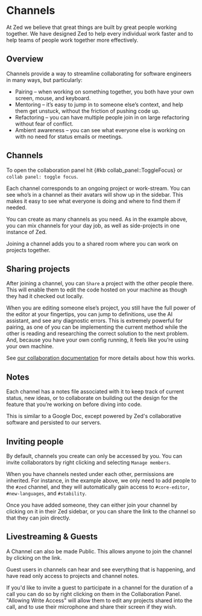 # Channels

At Zed we believe that great things are built by great people working together. We have designed Zed to help every individual work faster and to help teams of people work together more effectively.

## Overview

Channels provide a way to streamline collaborating for software engineers in many ways, but particularly:

- Pairing – when working on something together, you both have your own screen, mouse, and keyboard.
- Mentoring – it’s easy to jump in to someone else’s context, and help them get unstuck, without the friction of pushing code up.
- Refactoring – you can have multiple people join in on large refactoring without fear of conflict.
- Ambient awareness – you can see what everyone else is working on with no need for status emails or meetings.

## Channels

To open the collaboration panel hit {#kb collab_panel::ToggleFocus} or `collab panel: toggle focus`.

Each channel corresponds to an ongoing project or work-stream. You can see who’s in a channel as their avatars will show up in the sidebar. This makes it easy to see what everyone is doing and where to find them if needed.

You can create as many channels as you need. As in the example above, you can mix channels for your day job, as well as side-projects in one instance of Zed.

Joining a channel adds you to a shared room where you can work on projects together.

## Sharing projects

After joining a channel, you can `Share` a project with the other people there. This will enable them to edit the code hosted on your machine as though they had it checked out locally.

When you are editing someone else’s project, you still have the full power of the editor at your fingertips, you can jump to definitions, use the AI assistant, and see any diagnostic errors. This is extremely powerful for pairing, as one of you can be implementing the current method while the other is reading and researching the correct solution to the next problem. And, because you have your own config running, it feels like you’re using your own machine.

See [our collaboration documentation](./collaboration.md) for more details about how this works.

## Notes

Each channel has a notes file associated with it to keep track of current status, new ideas, or to collaborate on building out the design for the feature that you’re working on before diving into code.

This is similar to a Google Doc, except powered by Zed's collaborative software and persisted to our servers.


## Inviting people

By default, channels you create can only be accessed by you. You can invite collaborators by right clicking and selecting `Manage members`.

When you have channels nested under each other, permissions are inherited. For instance, in the example above, we only need to add people to the `#zed` channel, and they will automatically gain access to `#core-editor`, `#new-languages`, and `#stability`.

Once you have added someone, they can either join your channel by clicking on it in their Zed sidebar, or you can share the link to the channel so that they can join directly.

## Livestreaming & Guests

A Channel can also be made Public. This allows anyone to join the channel by clicking on the link.

Guest users in channels can hear and see everything that is happening, and have read only access to projects and channel notes.

If you'd like to invite a guest to participate in a channel for the duration of a call you can do so by right clicking on them in the Collaboration Panel. "Allowing Write Access" will allow them to edit any projects shared into the call, and to use their microphone and share their screen if they wish.
